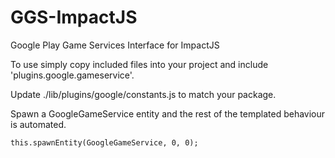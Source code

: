 GGS-ImpactJS
============

Google Play Game Services Interface for ImpactJS

To use simply copy included files into your project and include 'plugins.google.gameservice'.

Update ./lib/plugins/google/constants.js to match your package.

Spawn a GoogleGameService entity and the rest of the templated behaviour is automated.

    this.spawnEntity(GoogleGameService, 0, 0);

